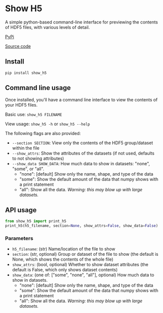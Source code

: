 # Show H5

A simple python-based command-line interface for previewing the contents of HDF5 files, with various levels of detail.

[PyPi](https://pypi.org/project/show_h5/)

[Source code](https://github.com/jtebert/show_h5/)

## Install

`pip install show_h5`

## Command line usage

Once installed, you'll have a command line interface to view the contents of your HDF5 files.

Basic use: `show_h5 FILENAME`

View usage: `show_h5 -h` or `show_h5 --help`

The following flags are also provided:

- `--section SECTION`: View only the contents of the HDF5 group/dataset within the file
- `--show_attrs`: Show the attributes of the datasets (if not used, defaults to not showing attributes)
- `--show_data SHOW_DATA`: How much data to show in datasets: "none", "some", or "all".
  - "none": [default] Show only the name, shape, and type of the data
  - "some": Show the default amount of the data that numpy shows with a print statement
  - "all": Show all the data. *Warning: this may blow up with large datasets.*

## API usage

```Python
from show_h5 import print_h5
print_h5(h5_filename, section=None, show_attrs=False, show_data=False)
```

### Parameters

- `h5_filename`: (str) Name/location of the file to show
- `section`: (str, optional) Group or dataset of the file to show (the default is None, which shows the contents of the whole file)
- `show_attrs`: (bool, optional) Whether to show dataset attributes (the default is False, which only shows dataset contents)
- `show_data`: (one of: ["some", "none", "all"], optional) How much data to show in datasets.
  - "none": [default] Show only the name, shape, and type of the data
  - "some": Show the default amount of the data that numpy shows with a print statement
  - "all": Show all the data. *Warning: this may blow up with large datasets.*